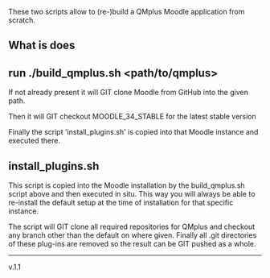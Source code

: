 These two scripts allow to (re-)build a QMplus Moodle application from scratch.

What is does
---------------

run ./build_qmplus.sh <path/to/qmplus>
---------------------------------------
If not already present it will GIT clone Moodle from GitHub into the given path.

Then it will GIT checkout MOODLE_34_STABLE for the latest stable version

Finally the script 'install_plugins.sh' is copied into that Moodle instance and executed there.


install_plugins.sh
------------------
This script is copied into the Moodle installation by the build_qmplus.sh script above and then executed in situ. This way you will always be able to re-install the default setup at the time of installation for that specific instance.

The script will GIT clone all required repositories for QMplus and checkout any branch other than the default on where given. Finally all .git directories of these plug-ins are removed so the result can be GIT pushed as a whole.


----
v.1.1